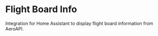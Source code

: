 # Flight Board Info
Integration for Home Assistant to display flight board information from AeroAPI.
